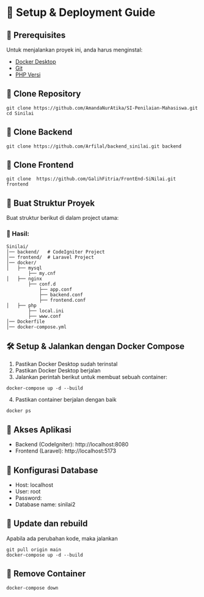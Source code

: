 # 🚀 Setup & Deployment Guide  
## 📍 Prerequisites
Untuk menjalankan proyek ini, anda harus menginstal: 
- [Docker Desktop](https://www.docker.com/products/docker-desktop/)  
- [Git](https://git-scm.com/downloads)
- [PHP Versi](https://www.php.net/downloads.php#v8.3.17)
  
## 📂 Clone Repository
```
git clone https://github.com/AmandaNurAtika/SI-Penilaian-Mahasiswa.git cd Sinilai
```
## 📂 Clone Backend
```
git clone https://github.com/Arfilal/backend_sinilai.git backend
```
## 📂 Clone Frontend
```
git clone  https://github.com/GalihFitria/FrontEnd-SiNilai.git frontend
```
## 🦜 Buat Struktur Proyek
Buat struktur berikut di dalam project utama:
### 📝 Hasil:
```text
Sinilai/
│── backend/   # CodeIgniter Project
│── frontend/  # Laravel Project
│── docker/
│   ├── mysql
        ├── my.cnf
│   ├── nginx
        ├── conf.d
            ├── app.conf
            ├── backend.conf
            ├── frontend.conf
│   ├── php
        ├── local.ini
        ├── www.conf
│── Dockerfile
│── docker-compose.yml
```


## 🛠️ Setup & Jalankan dengan Docker Compose
1. Pastikan Docker Desktop sudah terinstal
2. Pastikan Docker Desktop berjalan
3. Jalankan perintah berikut untuk membuat sebuah container:
```
docker-compose up -d --build
```
4. Pastikan container berjalan dengan baik
```
docker ps
```
   
## 🦩 Akses Aplikasi
- Backend (CodeIgniter): http://localhost:8080
- Frontend (Laravel): http://localhost:5173

## 🐧 Konfigurasi Database
- Host: localhost
- User: root
- Password:
- Database name: sinilai2

## 🔁 Update dan rebuild 
Apabila ada perubahan kode, maka jalankan
```
git pull origin main
docker-compose up -d --build
```

## 🚫 Remove Container
```
docker-compose down
```
